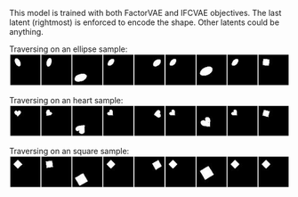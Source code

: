 This model is trained with both FactorVAE and IFCVAE objectives.
The last latent (rightmost) is enforced to encode the shape. Other latents
could be anything.

Traversing on an ellipse sample:
![](gif_fixed_ellipse.gif)

Traversing on an heart sample:
![](gif_fixed_heart.gif)

Traversing on an square sample:
![](gif_fixed_square.gif)